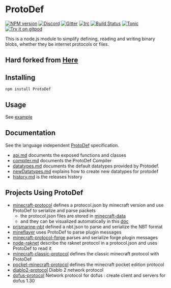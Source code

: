 # ProtoDef
[![NPM version](https://img.shields.io/npm/v/protodef.svg)](http://npmjs.com/package/protodef)
[![Discord](https://img.shields.io/badge/chat-on%20discord-brightgreen.svg)](https://discord.gg/GsEFRM8)
[![Gitter](https://img.shields.io/badge/chat-on%20gitter-brightgreen.svg)](https://gitter.im/PrismarineJS/general)
[![Irc](https://img.shields.io/badge/chat-on%20irc-brightgreen.svg)](https://irc.gitter.im/)
[![Build Status](https://github.com/ProtoDef-io/node-protodef/workflows/CI/badge.svg)](https://github.com/ProtoDef-io/node-protodef/actions?query=workflow%3A%22CI%22)
[![Tonic](https://img.shields.io/badge/tonic-try%20it-blue.svg)](https://tonicdev.com/npm/protodef)
[![Try it on gitpod](https://img.shields.io/badge/try-on%20gitpod-brightgreen.svg)](https://gitpod.io/#https://github.com/ProtoDef-io/node-protodef)

This is a node.js module to simplify defining, reading and writing binary blobs,
whether they be internet protocols or files.

## Hard forked from [Here](https://github.com/ProtoDef-io/node-protodef)

## Installing

```
npm install ProtoDef
```


## Usage

See [example](example.js)

## Documentation

See the language independent [ProtoDef](https://github.com/ProtoDef-io/ProtoDef) specification.

* [api.md](doc/api.md) documents the exposed functions and classes
* [compiler.md](doc/compiler.md) documents the ProtoDef Compiler
* [datatypes.md](https://github.com/ProtoDef-io/ProtoDef/blob/master/doc/datatypes.md) documents the default datatypes provided by Protodef.
* [newDatatypes.md](doc/newDatatypes.md) explains how to create new datatypes for protodef
* [history.md](doc/history.md) is the releases history

## Projects Using ProtoDef

* [minecraft-protocol](https://github.com/PrismarineJS/node-minecraft-protocol) defines a protocol.json by minecraft version and use ProtoDef to serialize and parse packets
  * the protocol.json files are stored in [minecraft-data](https://github.com/PrismarineJS/minecraft-data/blob/master/data/pc/1.8/protocol.json)
  * and they can be visualized automatically in this [doc](http://prismarinejs.github.io/minecraft-data/?d=protocol)
* [prismarine-nbt](https://github.com/PrismarineJS/prismarine-nbt) defined a nbt.json to parse and serialize the NBT format
* [mineflayer](https://github.com/PrismarineJS/mineflayer/blob/master/lib/plugins/command_block.js) uses ProtoDef to parse plugin messages
* [minecraft-protocol-forge](https://github.com/PrismarineJS/node-minecraft-protocol-forge) parses and serialize forge plugin messages
* [node-raknet](https://github.com/mhsjlw/node-raknet) describe the raknet protocol in a protocol.json and uses ProtoDef to read it
* [minecraft-classic-protocol](https://github.com/mhsjlw/minecraft-classic-protocol) defines the classic minecraft protocol with ProtoDef
* [pocket-minecraft-protocol](https://github.com/mhsjlw/pocket-minecraft-protocol) defines the minecraft pocket edition protocol
* [diablo2-protocol](https://github.com/MephisTools/diablo2-protocol) Diablo 2 network protocol
* [dofus-protocol](https://github.com/AstrubTools/dofus-protocol) Network protocol for dofus : create client and servers for dofus 1.30

